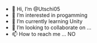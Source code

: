 - 👋 Hi, I’m @Utschi05
- 👀 I’m interested in progamming
- 🌱 I’m currently learning Unity
- 💞️ I’m looking to collaborate on ...
- 📫 How to reach me ...    NO

<!---
Utschi05/Utschi05 is a ✨ special ✨ repository because its `README.md` (this file) appears on your GitHub profile.
You can click the Preview link to take a look at your changes.
--->
 
